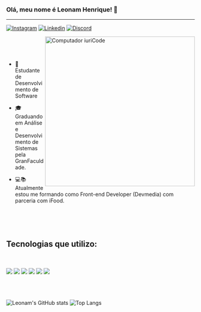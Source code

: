 ### Olá, meu nome é Leonam Henrique! 👋
_______________________________________________________

[![Instagram](https://img.shields.io/badge/Instagram-E4405F?style=for-the-badge&logo=instagram&logoColor=white)](https://www.instagram.com/leonamh10/)
[![Linkedin](https://img.shields.io/badge/LinkedIn-0077B5?style=for-the-badge&logo=linkedin&logoColor=white)](https://www.linkedin.com/in/leonam-henrique-7b8873277/)
[![Discord](https://img.shields.io/badge/Discord-7289DA?style=for-the-badge&logo=discord&logoColor=white)](https://discord.com/channels/LH#8417)

<img src="https://raw.githubusercontent.com/MicaelliMedeiros/micaellimedeiros/master/image/computer-illustration.png" min-width="400px" max-width="400px" width="400px" align="right" alt="Computador iuriCode">
&nbsp;&nbsp;

<br>
<br>
<br>

- 🌱 Estudante de Desenvolvimento de Software

- 🎓 Graduando em Análise e Desenvolvimento de Sistemas pela GranFaculdade.

- 💻📚 Atualmente estou me formando como Front-end Developer (Devmedia) com parceria com iFood.



<br>
<br>
<br>

## Tecnologias que utilizo:

<div style="display:inline-block; margin-top:35px">
    <img src="https://img.shields.io/badge/HTML5-E34F26?style=for-the-badge&logo=html5&logoColor=white">
    <img src="https://img.shields.io/badge/CSS3-1572B6?style=for-the-badge&logo=css3&logoColor=white">
    <img src="https://img.shields.io/badge/JavaScript-F7DF1E?style=for-the-badge&logo=javascript&logoColor=black">
    <img src="https://img.shields.io/badge/React-20232A?style=for-the-badge&logo=react&logoColor=61DAFB">
    <img src="https://img.shields.io/badge/Node.js-43853D?style=for-the-badge&logo=node.js&logoColor=white">
    <img src="https://img.shields.io/badge/GIT-E44C30?style=for-the-badge&logo=git&logoColor=white">
    <br><br><br><br>
</div>


![Leonam's GitHub stats](https://github-readme-stats.vercel.app/api?username=leonamh10&show_icons=true&theme=dracula)
![Top Langs](https://github-readme-stats.vercel.app/api/top-langs/?username=leonamh10&layout=compact&theme=dracula)


